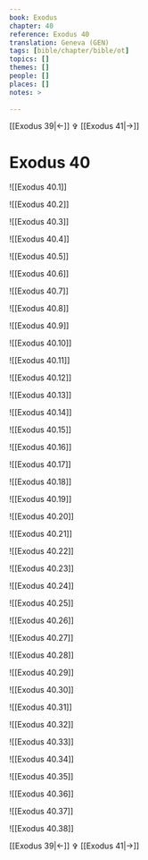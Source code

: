 ```yaml
---
book: Exodus
chapter: 40
reference: Exodus 40
translation: Geneva (GEN)
tags: [bible/chapter/bible/ot]
topics: []
themes: []
people: []
places: []
notes: >
  
---
```


[[Exodus 39|<-]] ✞ [[Exodus 41|->]]

# Exodus 40

![[Exodus 40.1]]

![[Exodus 40.2]]

![[Exodus 40.3]]

![[Exodus 40.4]]

![[Exodus 40.5]]

![[Exodus 40.6]]

![[Exodus 40.7]]

![[Exodus 40.8]]

![[Exodus 40.9]]

![[Exodus 40.10]]

![[Exodus 40.11]]

![[Exodus 40.12]]

![[Exodus 40.13]]

![[Exodus 40.14]]

![[Exodus 40.15]]

![[Exodus 40.16]]

![[Exodus 40.17]]

![[Exodus 40.18]]

![[Exodus 40.19]]

![[Exodus 40.20]]

![[Exodus 40.21]]

![[Exodus 40.22]]

![[Exodus 40.23]]

![[Exodus 40.24]]

![[Exodus 40.25]]

![[Exodus 40.26]]

![[Exodus 40.27]]

![[Exodus 40.28]]

![[Exodus 40.29]]

![[Exodus 40.30]]

![[Exodus 40.31]]

![[Exodus 40.32]]

![[Exodus 40.33]]

![[Exodus 40.34]]

![[Exodus 40.35]]

![[Exodus 40.36]]

![[Exodus 40.37]]

![[Exodus 40.38]]

[[Exodus 39|<-]] ✞ [[Exodus 41|->]]
